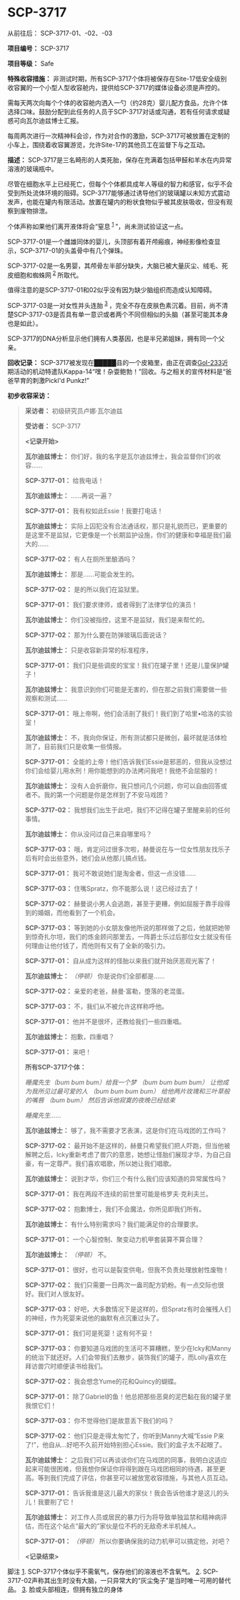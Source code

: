 # SCP-3717
                        




从前往后： SCP-3717-01、-02、-03



**项目编号：** SCP-3717

**项目等级：** Safe

**特殊收容措施：** 非测试时期，所有SCP-3717个体将被保存在Site-17低安全级别收容翼的一个小型人型收容舱内，提供给SCP-3717的媒体设备必须是声控的。

需每天两次向每个个体的收容舱内洒入一勺（约28克）婴儿配方食品，允许个体选择口味。鼓励分配到此任务的人员于SCP-3717对话或沟通，若有任何请求或疑惑可向瓦尔迪兹博士汇报。

每周两次进行一次精神科会诊，作为对合作的激励，SCP-3717可被放置在定制的小车上，围绕着收容翼游览，允许Site-17的其他员工在监督下与之互动。

**描述：** SCP-3717是三名畸形的人类死胎，保存在充满着包括甲醛和羊水在内异常溶液的玻璃瓶中。

尽管在细胞水平上已经死亡，但每个个体都具成年人等级的智力和感官，似乎不会受到所处流体环境的阻碍。SCP-3717能够通过诱导他们的玻璃罐以未知方式震动发声，也能在罐内有限活动。放置在罐内的粉状食物似乎被其皮肤吸收，但没有观察到废物排泄。

个体声称如果他们离开液体将会“窒息<sup class='footnoteref'>
 <a shape='rect' class='footnoteref' id='footnoteref-1' href='javascript:;' onclick='WIKIDOT.page.utils.scrollToReference(&apos;footnote-1&apos;)'>1</a>
</sup>”，尚未测试验证这一点。

SCP-3717-01是一个雌雄同体的婴儿，头顶部有着开颅瘢痕，神经影像检查显示，SCP-3717-01的头盖骨中有几个弹珠。

SCP-3717-02是一名男婴，其颅骨左半部分缺失，大脑已被大量灰尘、绒毛、死皮细胞和蜘蛛网<sup class='footnoteref'>
 <a shape='rect' class='footnoteref' id='footnoteref-2' href='javascript:;' onclick='WIKIDOT.page.utils.scrollToReference(&apos;footnote-2&apos;)'>2</a>
</sup>所取代。

值得注意的是SCP-3717-01和02似乎没有因为缺少脑组织而造成认知障碍。

SCP-3717-03是一对女性并头连胎<sup class='footnoteref'>
 <a shape='rect' class='footnoteref' id='footnoteref-3' href='javascript:;' onclick='WIKIDOT.page.utils.scrollToReference(&apos;footnote-3&apos;)'>3</a>
</sup>，完全不存在皮肤色素沉着。目前，尚不清楚SCP-3717-03是否具有单一意识或者两个不同但相似的头脑（甚至可能其本身也是如此）。

SCP-3717的DNA分析显示他们拥有人类基因，也是半兄弟姐妹，拥有同一个父亲。

**回收记录：** SCP-3717被发现在█████县的一个皮箱里，由正在调查[GoI-233](http://www.scp-wiki.net/herman-fuller-hub)近期活动的机动特遣队Kappa-14“嘿！杂耍鲍勃！”回收。与之相关的宣传材料是“爸爸早育的刺激Pickl'd Punkz!”

**初步收容采访：** 


> **采访者：** 初级研究员卢娜·瓦尔迪兹
> 
> **受访者：**  SCP-3717
> 
> **<记录开始>** 
> 
> **瓦尔迪兹博士：** 你们好，我的名字是瓦尔迪兹博士，我会监督你们的收容……
> 
> **SCP-3717-01：** 给我电话！
> 
> **瓦尔迪兹博士：** ……再说一遍？
> 
> **SCP-3717-01：** 我有权如此Essie！我要打电话！
> 
> **瓦尔迪兹博士：** 实际上囚犯没有合法通话权，那只是礼貌而已，更重要的是这里不是监狱，它更像是一个长期监护设施，你们的健康和幸福是我们最大的……
> 
> **SCP-3717-02：** 有人在厕所里酿酒吗？
> 
> **瓦尔迪兹博士：** 那是……可能会发生的。
> 
> **SCP-3717-02：** 是的所以我们在监狱里。
> 
> **SCP-3717-01：** 我们要求律师，或者得到了法律学位的演员！
> 
> **瓦尔迪兹博士：** 你们没被指控，这里不是监狱，我们是来帮忙的。
> 
> **SCP-3717-02：** 那为什么要在防弹玻璃后面说话？
> 
> **瓦尔迪兹博士：** 只是收容新异常的标准程序，
> 
> **SCP-3717-01：** 我们只是些调皮的宝宝！我们在罐子里！还是儿童保护罐子！
> 
> **瓦尔迪兹博士：** 我意识到你们可能是无害的，但在那之前我们需要做一些观察和测试……
> 
> **SCP-3717-01：** 哦上帝啊，他们会活剖了我们！我们到了哈里•哈洛的实验室！
> 
> **瓦尔迪兹博士：** 不，我向你保证，所有测试都只是微创，最坏就是活体检测了，目前我们只是收集一些情报。
> 
> **SCP-3717-01：** 全能的上帝！他们告诉我们Essie是邪恶的，但我从没想过你们会给婴儿用水刑！用你能想到的办法拷问我吧！我绝不会屈服的！
> 
> **瓦尔迪兹博士：** 没有人会折磨你，我只想问几个问题，你可以自由回答或者不。我的第一个问题是你是怎样到了不安马戏团？
> 
> **SCP-3717-02：** 我想我们出生于此吧，我们不记得在罐子里醒来前的任何事情。
> 
> **瓦尔迪兹博士：** 你从没问过自己来自哪里吗？
> 
> **SCP-3717-03：** 哦，肯定问过很多次啦，赫曼说在与一位女性朋友找乐子后有时会出些意外，她们会从他那儿搞点钱。
> 
> **SCP-3717-01：** 我可不敢说她们是淘金者，但这一点没错……
> 
> **SCP-3717-03：** 住嘴Spratz，你不能那么说！这已经过去了！
> 
> **SCP-3717-02：** 赫曼说小男人会逃跑，甚至于更糟，例如屈服于靠手段得到的婚姻，而他看到了一个机会。
> 
> **SCP-3717-03：** 等到她的小女朋友像他所说的那样做了之后，他就把她带到惊奇扎尔坦，我们的炼金顾问那里去，一阵爵士乐过后那位女士就没有任何理由让他付钱了，而他则有又有了全新的吸引力。
> 
> **SCP-3717-01：** 自从成为这样的怪胎以来我们就开始厌恶观光客了！
> 
> **瓦尔迪兹博士：** *（停顿）* 你是说你们全部都是……
> 
> **SCP-3717-02：**  亲爱的老爸，赫曼·富勒，堕落的老混蛋。
> 
> **SCP-3717-03：** 不，我们从不被允许这样称呼他。
> 
> **SCP-3717-01：** 他并不是很坏，还教给我们一些四重唱。
> 
> **瓦尔迪兹博士：** 抱歉，四重唱？
> 
> **SCP-3717-01：** 来吧！
> 
> **所有SCP-3717个体：** 
> 
> 
> *睡魔先生（bum bum bum）给我一个梦* 
*（bum bum bum bum）* 
*让他成为我所见过最可爱的人* 
*（bum bum bum bum）* 
*给他两片玫瑰和三叶草般的嘴唇* 
*（bum bum）* 
*然后告诉他寂寞的夜晚已经结束* 
> 
> *睡魔先生……* 
> 
> 
> **瓦尔迪兹博士：** 够了，我不需要才艺表演，这是你们在马戏团的工作吗？
> 
> **SCP-3717-02：** 最开始不是这样的，赫曼只希望我们把人吓跑，但当他被解聘之后，Icky重新考虑了兽穴的意思，她想让怪胎们展现才华，为自己自豪，有一定尊严。我们喜欢唱歌，所以她让我们唱歌。
> 
> **瓦尔迪兹博士：** 说到才华，你们三个有什么我们应该知道的异常属性吗？
> 
> **SCP-3717-01：** 我在两段不连续的前世里可能是格罗夫·克利夫兰。
> 
> **SCP-3717-02：** 抱歉博士，我们不会魔法，你所见即我们所有。
> 
> **瓦尔迪兹博士：** 有什么特别需求吗？我们能满足你的合理要求。
> 
> **SCP-3717-01：** 一个心智控制、聚变动力机甲套装算不算合理？
> 
> **瓦尔迪兹博士：** *（停顿）* 不。
> 
> **SCP-3717-01：** 很好，也可以是裂变供电，但我不负责处理放射性废物！
> 
> **SCP-3717-02：** 我们只需要一日两次一盎司配方奶粉。有一点交际也很好。我们对人很友好。
> 
> **SCP-3717-03：** 好吧，大多数情况下是这样的，但Spratz有时会摧残人们的神经，作为死婴来说他的幽默有点沉重过头了。
> 
> **SCP-3717-01：** 我们可是死婴！这有何不妥！
> 
> **SCP-3717-03：** 你要知道马戏团的生活可不算糟糕，至少在Icky和Manny的统治下就还好。人们会带我们去散步，装饰我们的罐子，而Lolly喜欢在拜访兽穴时顺便读书给我们。
> 
> **SCP-3717-02：** 我会想念Yume的花和Quincy的蝴蝶。
> 
> **SCP-3717-01：** 除了Gabriel的鱼！他总把那些恶臭的泥巴黏在我的罐子里我恨它们！
> 
> **SCP-3717-03：** 你不觉得他们是故意丢下我们的吗？
> 
> **SCP-3717-02：** 他们只是走得太匆忙了，你听到Manny大喊“Essie P来了!”，他自从…好吧不久前开始特别担心Essie。我们的盒子太不起眼了。
> 
> **瓦尔迪兹博士：** 之后我们可以再谈谈你们在马戏团的同事，我明白这适应起来可能很困难，但我想你保证你将得到跟在马戏团相同的待遇，甚至更高。等到我们完成了评估，你甚至可以被放宽收容措施，与其他人员互动。
> 
> **SCP-3717-01：** 告诉我谁是这儿最大的家伙！我会告诉他谁才是这儿的头儿！我要削了它！
> 
> **瓦尔迪兹博士：** 对工作人员或居民的暴力行为将导致单独监禁和精神病评估，而在这个站点“最大的”家伙是位不朽的无敌奇术半机械人。
> 
> **SCP-3717-01：** *（停顿）* 所以你要确保我的动力机甲可以搞定他，对吧？
> 
> **<记录结束>** 
> 



脚注
<a shape='rect' href='javascript:;' onclick='WIKIDOT.page.utils.scrollToReference(&apos;footnoteref-1&apos;)'>1</a>. SCP-3717个体似乎不需氧气，保存他们的溶液也不含氧气。
<a shape='rect' href='javascript:;' onclick='WIKIDOT.page.utils.scrollToReference(&apos;footnoteref-2&apos;)'>2</a>. SCP-3717-02声称其出生时没有大脑，一只异常大的“灰尘兔子”是当时唯一可用的替代品。
<a shape='rect' href='javascript:;' onclick='WIKIDOT.page.utils.scrollToReference(&apos;footnoteref-3&apos;)'>3</a>. 脸或头部相连，但拥有独立的身体


                    